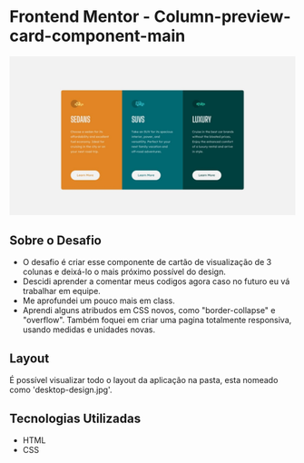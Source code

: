 # Frontend Mentor - Column-preview-card-component-main

<img src="desktop-design.jpg">

## Sobre o Desafio

- O desafio é criar esse componente de cartão de visualização de 3 colunas e deixá-lo o mais próximo possível do design.
- Descidi aprender a comentar meus codigos agora caso no futuro eu vá trabalhar em equipe.
- Me aprofundei um pouco mais em class.
- Aprendi alguns atribudos em CSS novos, como "border-collapse" e "overflow". Também foquei em criar uma pagina totalmente responsiva, usando medidas e unidades novas.


## Layout

É possível visualizar todo o layout da aplicação na pasta, esta nomeado como 'desktop-design.jpg'.

## Tecnologias Utilizadas

- HTML
- CSS
